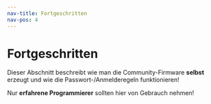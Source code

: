 ```yaml
---
nav-title: Fortgeschritten
nav-pos: 4
---
```

# Fortgeschritten 
Dieser Abschnitt beschreibt wie man die Community-Firmware **selbst** erzeugt und wie die Passwort-/Anmelderegeln funktionieren!

Nur **erfahrene Programmierer** sollten hier von Gebrauch nehmen!
